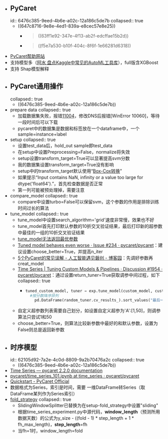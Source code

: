 - ## PyCaret
  id:: 6476c385-9eed-4b6e-a02c-12a186c5de7b
  collapsed:: true
	- ((647c8716-9e8e-4ed1-839a-e8cec57e8e25))
		- > ((63ff1e92-347e-4f13-ab2f-edcffae15b2d))
		- >((f5e7a530-b10f-404c-8f6f-1e66281d6318))
- [PyCaret帮助网站](https://pycaret.readthedocs.io/en/latest/installation.html)
- 支持模型多（[阿水 盘点Kaggle中常见的AutoML工具库](https://zhuanlan.zhihu.com/p/427547997)），full版含XGBoost
- 支持 Shap模型解释
- ## PyCaret通用操作
  collapsed:: true
	- ((6476c385-9eed-4b6e-a02c-12a186c5de7b))
- prepare data
  collapsed:: true
	- 加载数据集失败，报错[11004](https://docs.microsoft.com/zh-cn/windows/win32/debug/system-error-codes--9000-11999-)，修改DNS后报错[WinError 10060]，等待一段时间后可以下载
	- pycaret中的数据集是数据和标签放在一个dataframe中，一个sample=instance+label
- setup
  collapsed:: true
	- 设置test_data后，hold_out sample即test_data
	- 在setup中设置Preprocessing=False，normalize将失效
	- setup设置transform_target=True可以显著提高svm分数
	- 我的数据集设置transform_target=True没有影响
	- setup中的transform_target默认使用“[Box-Cox转换](https://zhuanlan.zhihu.com/p/38956042)”
	- 如果提示“Input contains NaN, infinity or a value too large for dtype('float64').”，首先检查数据是否正常
	- 第一列可能被预处理掉，需要注意
- compare_model
  collapsed:: true
	- compare中设置turbo=False可以保留svm，这个参数的作用是排除训练时间过长的算法
- tune_model
  collapsed:: true
	- tune_model中设置search_algorithm='grid'速度非常慢，效果也不好
	- tune_model首先打印默认参数的10折交叉验证结果，最后打印新的超参数中最佳的一组的10折交叉验证结果
	- [tune_model无法返回最优参数](https://github.com/pycaret/pycaret/issues/1987)
	- [Tuned model behaves even worse · Issue #234 · pycaret/pycaret](https://github.com/pycaret/pycaret/issues/234)：建议设置choose_better=True，并提高n_iter
	- [5个PyCaret的常见误解 - 人工智能遇见磐创 - 博客园](https://www.cnblogs.com/panchuangai/p/13967157.html)：先调好参数再creat_model
	- [Time Series | Tuning Custom Models & Pipelines · Discussion #1954 · pycaret/pycaret](https://github.com/pycaret/pycaret/discussions/1954)：通过设置return_tuner=True获取调参中间过程，如下
	  collapsed:: true
		- ``` python
		  tuned_custom_model, tuner = exp.tune_model(custom_model, custom_grid=my_grid, return_tuner=True)
		    #按分数降序排列
		      pd.DataFrame(random_tuner.cv_results_).sort_values("最后一列表头")
		  
		  ```
	- 自定义超参数列表需要自己划分，如设置自定义超参为\'A':[1,50]，则调参算法只尝试1和50
	- choose_better=True，则算法比较新参数中最好的和默认参数，设置为False则总是返回新参数
- ## 时序模型
  id:: 62105d92-7a2e-4c0d-8809-9a2b70476a2c
  collapsed:: true
	- ((6476c385-9eed-4b6e-a02c-12a186c5de7b))
- [Time Series — pycaret 2.2.0 documentation](https://pycaret.readthedocs.io/en/time_series/api/time_series.html)
- [pycaret/time_series_101.ipynb at time_series · pycaret/pycaret](https://github.com/pycaret/pycaret/blob/time_series/time_series_101.ipynb)
- [Quickstart - PyCaret Official](https://pycaret.gitbook.io/docs/get-started/quickstart#time-series-beta)
- 数据格式为Series，索引是时间，需要 一维DataFrame转Series（取DataFrame某列作为Series索引）
- [fold_strategy](https://github.com/pycaret/pycaret/discussions/1761)
  collapsed:: true
	- SlidingWindowSplitter已替换为在setup-fold_strategy中设置"sliding"
	- 根据time_series_experiment.py中源代码，**window_length**（预测所用数据天数）的公式为y_size - ((fold - 1) * step_length + 1 * fh_max_length)，**step_length**=fh
	- 当fh=1时，window_length=fold